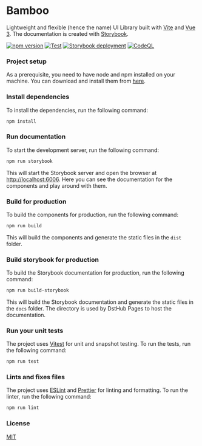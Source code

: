 # Bamboo

Lightweight and flexible (hence the name) UI Library built with [Vite](https://vitejs.dev/) and [Vue 3](https://vuejs.org/). The documentation is created with [Storybook](https://storybook.js.org/).

[![npm version](https://badge.fury.io/js/@mrksbnc%2Fbamboo.svg)](https://badge.fury.io/js/@mrksbnc%2Fbamboo)
[![Test](https://github.com/mrksbnc/bamboo/actions/workflows/test.yml/badge.svg)](https://github.com/mrksbnc/bamboo/actions/workflows/test.yml)
[![Storybook deployment](https://github.com/mrksbnc/bamboo/actions/workflows/deploy.yaml/badge.svg)](https://github.com/mrksbnc/bamboo/actions/workflows/deploy.yaml)
[![CodeQL](https://github.com/mrksbnc/bamboo/actions/workflows/codeql.yml/badge.svg)](https://github.com/mrksbnc/bamboo/actions/workflows/codeql.yml)

### Project setup

As a prerequisite, you need to have node and npm installed on your machine. You can download and install them from [here](https://nodejs.org/en/).

### Install dependencies

To install the dependencies, run the following command:

```bash
npm install
```

### Run documentation

To start the development server, run the following command:

```bash
npm run storybook
```

This will start the Storybook server and open the browser at [http://localhost:6006](http://localhost:6006).
Here you can see the documentation for the components and play around with them.

### Build for production

To build the components for production, run the following command:

```bash
npm run build
```

This will build the components and generate the static files in the `dist` folder.

### Build storybook for production

To build the Storybook documentation for production, run the following command:

```bash
npm run build-storybook
```

This will build the Storybook documentation and generate the static files in the `docs` folder.
The directory is used by DstHub Pages to host the documentation.

### Run your unit tests

The project uses [Vitest](https://vitest.dev) for unit and snapshot testing. To run the tests, run the following command:

```bash
npm run test
```

### Lints and fixes files

The project uses [ESLint](https://eslint.org/) and [Prettier](https://prettier.io/) for linting and formatting. To run the linter, run the following command:

```bash
npm run lint
```

### License

[MIT](LICENSE)
